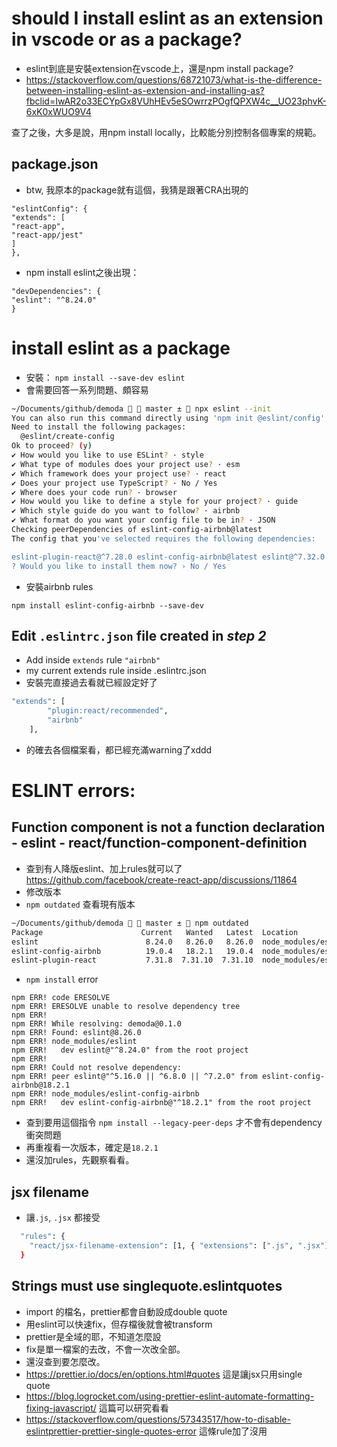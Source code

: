 # should I install eslint as an extension in vscode or as a package?

- eslint到底是安裝extension在vscode上，還是npm install package?
- https://stackoverflow.com/questions/68721073/what-is-the-difference-between-installing-eslint-as-extension-and-installing-as?fbclid=IwAR2o33ECYpGx8VUhHEv5eSOwrrzPOgfQPXW4c__UO23phvK-6xK0xWUO9V4

查了之後，大多是說，用npm install locally，比較能分別控制各個專案的規範。

## package.json
- btw, 我原本的package就有這個，我猜是跟著CRA出現的
```
"eslintConfig": {
"extends": [
"react-app",
"react-app/jest"
]
},
```
- npm install eslint之後出現：
```
"devDependencies": {
"eslint": "^8.24.0"
}
```

# install eslint as a package
- 安裝： `npm install --save-dev eslint`
- 會需要回答一系列問題、頗容易

```bash
~/Documents/github/demoda   master ±  npx eslint --init
You can also run this command directly using 'npm init @eslint/config'.
Need to install the following packages:
  @eslint/create-config
Ok to proceed? (y) 
✔ How would you like to use ESLint? · style
✔ What type of modules does your project use? · esm
✔ Which framework does your project use? · react
✔ Does your project use TypeScript? · No / Yes
✔ Where does your code run? · browser
✔ How would you like to define a style for your project? · guide
✔ Which style guide do you want to follow? · airbnb
✔ What format do you want your config file to be in? · JSON
Checking peerDependencies of eslint-config-airbnb@latest
The config that you've selected requires the following dependencies:

eslint-plugin-react@^7.28.0 eslint-config-airbnb@latest eslint@^7.32.0 || ^8.2.0 eslint-plugin-import@^2.25.3 eslint-plugin-jsx-a11y@^6.5.1 eslint-plugin-react-hooks@^4.3.0
? Would you like to install them now? › No / Yes
```

- 安裝airbnb rules

`npm install eslint-config-airbnb --save-dev`

## Edit `.eslintrc.json` file created in *step 2*

- Add inside `extends` rule `"airbnb"`
- my current extends rule inside .eslintrc.json
- 安裝完直接過去看就已經設定好了

```bash
"extends": [
        "plugin:react/recommended",
        "airbnb"
    ],
```
- 的確去各個檔案看，都已經充滿warning了xddd

# ESLINT errors: 

## Function component is not a function declaration - eslint - react/function-component-definition 
- 查到有人降版eslint、加上rules就可以了
https://github.com/facebook/create-react-app/discussions/11864
- 修改版本 
- `npm outdated` 查看現有版本
```bash
~/Documents/github/demoda   master ±  npm outdated
Package                      Current   Wanted   Latest  Location                                  Depended by
eslint                        8.24.0   8.26.0   8.26.0  node_modules/eslint                       demoda
eslint-config-airbnb          19.0.4   18.2.1   19.0.4  node_modules/eslint-config-airbnb         demoda
eslint-plugin-react           7.31.8  7.31.10  7.31.10  node_modules/eslint-plugin-react
```
- `npm install` error
```
npm ERR! code ERESOLVE
npm ERR! ERESOLVE unable to resolve dependency tree
npm ERR! 
npm ERR! While resolving: demoda@0.1.0
npm ERR! Found: eslint@8.26.0
npm ERR! node_modules/eslint
npm ERR!   dev eslint@"^8.24.0" from the root project
npm ERR! 
npm ERR! Could not resolve dependency:
npm ERR! peer eslint@"^5.16.0 || ^6.8.0 || ^7.2.0" from eslint-config-airbnb@18.2.1
npm ERR! node_modules/eslint-config-airbnb
npm ERR!   dev eslint-config-airbnb@"^18.2.1" from the root project
```
- 查到要用這個指令 `npm install --legacy-peer-deps` 才不會有dependency衝突問題
- 再重複看一次版本，確定是`18.2.1`
- 還沒加rules，先觀察看看。

## jsx filename
- 讓`.js`, `.jsx` 都接受
```bash
  "rules": {
    "react/jsx-filename-extension": [1, { "extensions": [".js", ".jsx"] }]
  }
```
## Strings must use singlequote.eslintquotes
- import 的檔名，prettier都會自動設成double quote
- 用eslint可以快速fix，但存檔後就會被transform
- prettier是全域的耶，不知道怎麼設
- fix是單一檔案的去改，不會一次改全部。
- 還沒查到要怎麼改。
- https://prettier.io/docs/en/options.html#quotes 這是讓jsx只用single quote
- https://blog.logrocket.com/using-prettier-eslint-automate-formatting-fixing-javascript/ 這篇可以研究看看
- https://stackoverflow.com/questions/57343517/how-to-disable-eslintprettier-prettier-single-quotes-error 這條rule加了沒用
 




